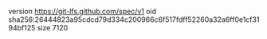 version https://git-lfs.github.com/spec/v1
oid sha256:26444823a95cdcd79d334c200966c6f517fdff52260a32a6ff0e1cf3194bf125
size 7120
